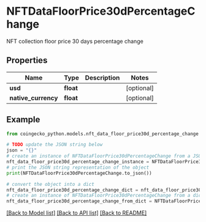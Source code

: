 # NFTDataFloorPrice30dPercentageChange

NFT collection floor price 30 days percentage change

## Properties

Name | Type | Description | Notes
------------ | ------------- | ------------- | -------------
**usd** | **float** |  | [optional] 
**native_currency** | **float** |  | [optional] 

## Example

```python
from coingecko_python.models.nft_data_floor_price30d_percentage_change import NFTDataFloorPrice30dPercentageChange

# TODO update the JSON string below
json = "{}"
# create an instance of NFTDataFloorPrice30dPercentageChange from a JSON string
nft_data_floor_price30d_percentage_change_instance = NFTDataFloorPrice30dPercentageChange.from_json(json)
# print the JSON string representation of the object
print(NFTDataFloorPrice30dPercentageChange.to_json())

# convert the object into a dict
nft_data_floor_price30d_percentage_change_dict = nft_data_floor_price30d_percentage_change_instance.to_dict()
# create an instance of NFTDataFloorPrice30dPercentageChange from a dict
nft_data_floor_price30d_percentage_change_from_dict = NFTDataFloorPrice30dPercentageChange.from_dict(nft_data_floor_price30d_percentage_change_dict)
```
[[Back to Model list]](../README.md#documentation-for-models) [[Back to API list]](../README.md#documentation-for-api-endpoints) [[Back to README]](../README.md)


